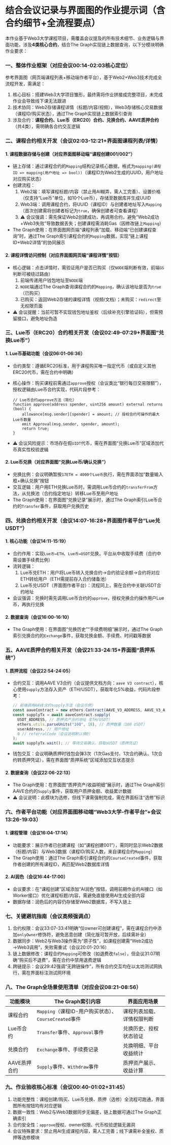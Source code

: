 # 结合会议记录与界面图的作业提示词（含合约细节+全流程要点）

本作业基于Web3大学课程项目，需覆盖会议提及的所有技术细节、业务逻辑与界面功能，涉及**4类核心合约**，结合The Graph实现链上数据查询，以下分模块明确作业要求：

### 一、整体作业框架（对应会议00:14-02:03核心定位）

参考界面图（网页端课程列表+移动端作者平台），基于Web2+Web3技术完成全流程开发，需满足：

1. 核心目标：搭建Web3大学项目雏形，最终需将作业拼接成完整项目，未完成作业会导致线下课无法跟进
2. 技术协同：Web2存储课程详情（标题/内容/视频），Web3存储核心交易数据（课程ID/购买状态），通过The Graph实现链上数据索引查询
3. 涉及合约：**课程合约、Lue币（ERC20）合约、兑换合约、AAVE质押合约**（共4类），需明确各合约交互逻辑

### 二、课程合约相关开发（会议02:03-12:21+界面图课程列表/详情）

#### 1. 课程数据存储与创建（对应界面图移动端“课程创建001/002”）

- 链上存储：通过课程合约的`Mapping`结构记录核心数据，格式为`mapping(课程ID => mapping(用户地址 => bool))`（课程ID为Web2生成的UUID，用户地址对应购买状态）
- 创建流程：
  1. Web2端：填写课程标题/内容（禁止用AI糊弄，需人工完善）、设置价格（仅支持“Lue币”单位，如10个Lue币），存储至数据库并生成UUID
  2. Web3端：调用课程合约，将UUID（课程ID）与创建者地址写入`Mapping`（首次创建需将创建者标记为`true`，确保创建者可查看课程）
  3. ⚠️ 会议强调：需先保证Web2创建成功，再调用合约，避免“Web2成功+Web3失败”导致数据丢失；创建课程需消耗Gas（因修改链上`Mapping`）
- The Graph使用：在界面图网页端“课程列表”加载、移动端“已创建课程查询”时，通过The Graph索引课程合约的`Mapping`数据，实现“链上课程ID+Web2详情”的协同展示

#### 2. 课程详情访问控制（对应界面图网页端“课程详情”按钮）

- 核心逻辑：点击详情时，需验证用户是否已购买（仅`NODE`端判断有效，前端`GS`判断可被绕过路由）
  1. 前端传递用户钱包地址至`NODE`端
  2. `NODE`端通过The Graph查询课程合约的`Mapping`，确认该地址是否为`true`（已购买）
  3. 已购买：返回Web2存储的课程详情（视频/文档）；未购买：`redirect`至无权限页面
- ⚠️ 会议提醒：当前可暂不实现钱包地址鉴权（后续补充引擎验证码），但需预留接口，避免地址伪造

### 三、Lue币（ERC20）合约相关开发（会议02:49-07:29+界面图“兑换Lue币”）

#### 1. Lue币基础功能（会议06:01-06:36）

- 合约类型：遵循ERC20标准，用于课程购买唯一指定代币（或自定义其他ERC20代币，需在合约中明确）
- 核心操作：购买课程前需通过`approve`授权（会议类比“银行每日交易限额”），授权逻辑由Lue币合约实现，代码片段参考：

  ```solidity
  // Lue币合约approve方法（简化）
  function approve(address spender, uint256 amount) external returns (bool) {
      allowance[msg.sender][spender] = amount; // 授权合约可操作的最大Lue币数量
      emit Approval(msg.sender, spender, amount);
      return true;
  }
  ```

- ⚠️ 会议风险提示：市场存在假`UIDT`代币，需在界面图“兑换Lue币”区域添加代币真实性校验逻辑

#### 2. Lue币兑换（对应界面图“兑换Lue币/确认兑换”）

- 兑换比例：会议明确暂按`17ETH = 4000个Lue币`执行，需在界面添加“数量输入框+确认兑换”按钮
- 交互逻辑：用户用ETH兑换Lue币时，需调用Lue币合约的`transferFrom`方法，从兑换池（合约指定地址）转移Lue币至用户地址
- The Graph使用：在界面图“兑换记录”展示时，通过The Graph索引Lue币合约的`Transfer`事件，获取用户兑换历史

### 四、兑换合约相关开发（会议14:07-16:28+界面图作者平台“Lue兑USDT”）

#### 1. 核心功能（会议14:11-15:19）

- 合约作用：实现`Lue币↔ETH`、`Lue币↔USDT`兑换，平台从中收取手续费（合约中需设置手续费比例）
- 流转逻辑：
  1. Lue币兑ETH：用户将Lue币转入兑换合约→合约验证余额→合约将对应ETH转给用户（ETH需提前存入合约储备池）
  2. Lue币兑USDT（界面图作者平台）：流程同上，需在合约中关联USDT合约地址
- 会议强调：兑换时需先调用Lue币合约的`approve`，授权兑换合约操作用户Lue币，再执行兑换

#### 2. 数据查询（会议16:00-16:10）

- The Graph使用：在界面图“兑换历史”“手续费明细”展示时，通过The Graph索引兑换合约的`Exchange`事件，获取兑换金额、手续费、时间戳等数据

### 五、AAVE质押合约相关开发（会议21:33-24:15+界面图“质押系统”）

#### 1. 质押流程（会议22:54-24:05）

- 合约交互：调用AAVE V3合约（会议提供文档方向：`aave V3 contract`），核心使用`supply`方法存入资产（ETH/USDT），获取年化5%收益，代码片段参考：

  ```javascript
  // 前端调用AAVE合约supply方法（会议示例）
  const aaveContract = new ethers.Contract(AAVE_V3_ADDRESS, AAVE_V3_ABI, signer);
  const supplyTx = await aaveContract.supply(
    USDT_ADDRESS, // 质押资产合约地址（ETH/USDT）
    ethers.utils.parseUnits("100", 18), // 质押数量（100 USDT）
    userAddress, // 用户地址
    0 // referralCode（会议说明默认填0）
  );
  await supplyTx.wait(); // 等待交易确认，获取aUSDT（质押凭证）
  ```

- 钱包交互：会议明确质押时钱包会弹3次（1次Gas支付、1次合约确认、1次合约转质押凭证），需在界面图“质押系统”区域添加交互状态提示

#### 2. 数据查询（会议22:06-22:13）

- The Graph使用：在界面图“质押资产/收益明细”展示时，通过The Graph索引AAVE合约的`Supply`事件，获取用户质押金额、收益累计数据
- ⚠️ 会议说明：此模块为选修，但线下课需强制完成，需在界面标注“选修”标识

### 六、作者平台功能（对应界面图移动端“Web3大学-作者平台”+会议13:26-19:03）

#### 1. 课程管理（会议16:04-17:14）

- 功能要求：展示作者已创建课程（如“课程创建001”），需同时显示Web2数据（标题/内容）与Web3数据（课程ID/购买人数，来自课程合约`Mapping`）
- The Graph使用：通过The Graph索引课程合约的`CourseCreated`事件，获取作者创建的所有课程ID，再匹配Web2数据库详情

#### 2. AI润色（会议16:44-17:00）

- 会议要求：在“课程创建”区域添加“AI润色”按钮，调用前期作业的AI接口（如Worker接口）优化课程标题/内容，需避免直接使用AI生成全部内容
- 数据存储：润色后的内容仍存储至Web2数据库，不写入链上

### 七、关键避坑指南（会议高频强调点）

1. 合约权限：会议33:07-33:41明确“仅owner可创建课程”，需在课程合约中添加`onlyOwner`修饰符，避免恶意创建（简化版可暂开放，后续需补全）
2. 数据同步：Web2与Web3操作需为“原子性”，如课程创建需“Web2成功→Web3调用”，失败需重试（会议20:01-20:16）
3. 链上数据修改：课程合约`Mapping`可修改（如退费改`false`），但会议31:07明确“购买后不退费”，需在合约中禁用退费逻辑
4. 跨链提示：会议29:42强调“无跨链操作”，所有合约交互均在以太坊测试网执行，需在界面标注测试网环境

### 八、The Graph全场景使用清单（对应会议08:21-08:56）

| 功能模块         | The Graph索引内容                  | 界面应用场景                  |
|------------------|-----------------------------------|-----------------------------|
| 课程合约         | `Mapping`（课程ID-用户购买状态）、`CourseCreated`事件 | 课程列表加载、详情权限判断    |
| Lue币合约         | `Transfer`事件、`Approval`事件     | 兑换历史、授权状态验证        |
| 兑换合约         | `Exchange`事件、手续费记录         | 兑换明细、平台收益统计        |
| AAVE质押合约     | `Supply`事件、`Withdraw`事件       | 质押资产展示、收益计算        |

### 九、作业验收核心标准（会议00:40-01:02+31:45）

1. 功能完整性：课程创建/购买、Lue币兑换、质押（选修）全流程可跑通，界面图所有按钮均有对应逻辑
2. 数据一致性：Web2与Web3数据同步无偏差，链上数据可通过The Graph正确索引
3. 合约安全性：`approve`授权、owner权限、代币校验逻辑无漏洞
4. 会议特殊要求：禁止用AI生成课程内容，需人工完善；线下课需补全鉴权、质押等选修模块
